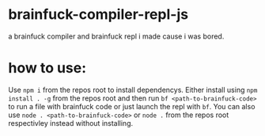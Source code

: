 # brainfuck-compiler-repl-js
a brainfuck compiler and brainfuck repl i made cause i was bored.

# how to use:
Use `npm i` from the repos root to install dependencys. Either install using `npm install . -g` from the repos root and then run `bf <path-to-brainfuck-code>` to run a file with brainfuck code or just launch the repl with `bf`. You can also use `node . <path-to-brainfuck-code>` or `node .` from the repos root respectivley instead without installing.